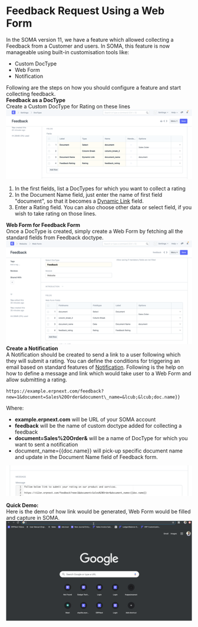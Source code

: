 
# Feedback Request Using a Web Form


In the SOMA version 11, we have a feature which allowed collecting a Feedback from a Customer and users. In SOMA, this feature is now manageable using built-in customisation tools like:  
* Custom DocType
* Web Form
* Notification

  
Following are the steps on how you should configure a feature and start collecting feedback.  
**Feedback as a DocType**  
Create a Custom DocType for Rating on these lines  
![](/files/oUDbd8e.png)  
1. In the first fields, list a DocTypes for which you want to collect a rating
2. In the Document Name field, just enter the name of first field "document", so that it becomes a [Dynamic Link](https://docs.erpnext.com/docs/en/customize-erpnext/articles/dynamic-link-fields) field.
3. Enter a Rating field. You can also choose other data or select field, if you wish to take rating on those lines.

  
**Web Form for Feedback Form**  
Once a DocType is created, simply create a Web Form by fetching all the standard fields from Feedback doctype.  
![](/files/eWKqJ50.png)  
**Create a Notification**  
A Notification should be created to send a link to a user following which they will submit a rating. You can define the conditions for triggering an email based on standard features of [Notification](https://erpnext.com/docs/user/manual/en/setting-up/notifications). Following is the help on how to define a message and link which would take user to a Web Form and allow submitting a rating.  

```
https://example.erpnext.com/feedback?new=1&document=Sales%20Order&document\_name=&lcub;&lcub;doc.name}}
```
  
Where:  
* **example.erpnext.com** will be URL of your SOMA account
* **feedback** will be the name of custom doctype added for collecting a feedback
* **document=Sales%20Order&** will be a name of DocType for which you want to sent a notification
* document\_name=&lcub;&lcub;doc.name}} will pick-up specific document name and update in the Document Name field of Feedback form.

  
![](/files/UDBhIaK.png)  
  
**Quick Demo:**  
Here is the demo of how link would be generated, Web Form would be filled and capture in SOMA.  
![](/files/hEbdh6c.gif)
